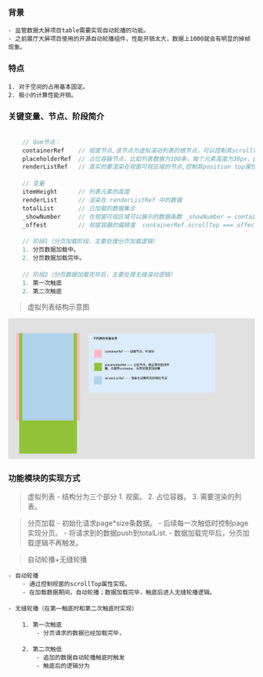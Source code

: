 ### 背景
    - 监管数据大屏项目table需要实现自动轮播的功能。
    - 之前展厅大屏项目使用的开源自动轮播组件，性能开销太大，数据上1000就会有明显的掉帧现象。   

### 特点
    1. 对于空间的占用基本固定。
    2. 极小的计算性能开销。

### 关键变量、节点、阶段简介

```typescript

    // dom节点：
    containerRef    // 视窗节点,该节点为虚拟滚动列表的根节点，可以控制其scrollTop属性上下滚动;
    placeholderRef  // 占位容器节点，比如列表数据为100条，每个元素高度为30px，placeholderRef.height = 100*30 + 'px';
    renderListRef   // 真实的要渲染在视窗可视区域的节点,控制其position top属性，模拟列表滚动效果。

    // 变量
    itemHeight      // 列表元素的高度
    renderList      // 渲染在 renderListRef 中的数据
    totalList       // 已加载的数据集合
    _showNumber     // 在视窗可视区域可以展示的数据条数 _showNumber = containerRef.clinetHeight / itemHeight >> 0;
    _offest         // 视窗容器的偏移度  containerRef.scrollTop === offect

    // 阶段1（分页加载阶段，主要处理分页加载逻辑）
    1. 分页数据加载中。
    2. 分页数据加载完毕。

    // 阶段2（分页数据加载完毕后，主要处理无缝滚动逻辑）
    1. 第一次触底
    2. 第二次触底

```

> 虚拟列表结构示意图

![虚拟列表示意图](./WeChat60822fb9a6dbf59b3b592656dce040e2.png)

### 功能模块的实现方式

> 虚拟列表
    - 结构分为三个部分
        1. 视窗。
        2. 占位容器。
        3. 需要渲染的列表。

> 分页加载
    - 初始化请求page*size条数据。
    - 后续每一次触低时控制page实现分页。
    - 将请求到的数据push到totalList.
    - 数据加载完毕后，分页加载逻辑不再触发。

> 自动轮播+无缝轮播

    - 自动轮播
        - 通过控制视窗的scrollTop属性实现。
        - 在加载数据期间，自动轮播；数据加载完毕，触底后进入无缝轮播逻辑。

    - 无缝轮播（在第一触底时和第二次触底时实现）

        1. 第一次触底
            - 分页请求的数据已经加载完毕，

        2. 第二次触低
            - 追加的数据自动轮播触底时触发
            - 触底后的逻辑分为


  
